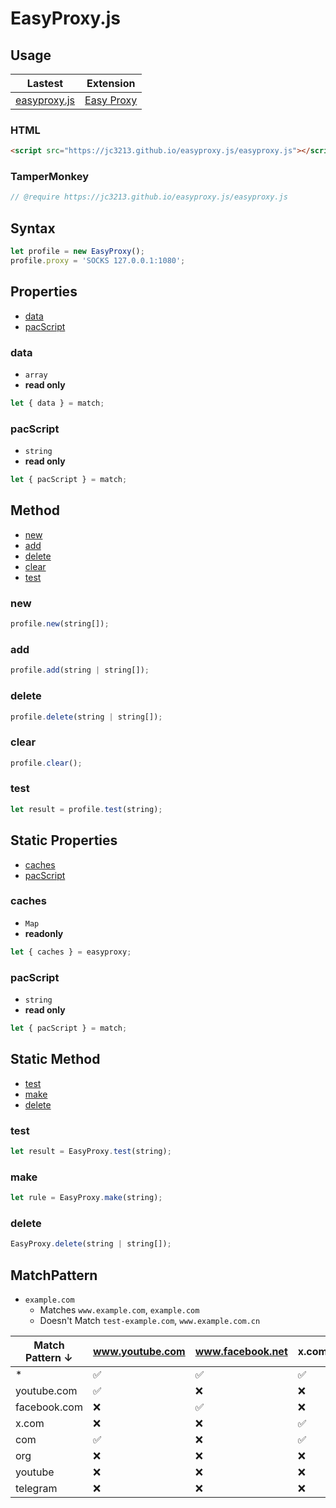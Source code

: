 # EasyProxy.js

## Usage

| Lastest | Extension |
| - | - |
| [easyproxy.js](https://jc3213.github.io/easyproxy.js/easyproxy.js) | [Easy Proxy](https://github.com/jc3213/easy_proxy) |

### HTML
```HTML
<script src="https://jc3213.github.io/easyproxy.js/easyproxy.js"></script>
```

### TamperMonkey
```javascript
// @require https://jc3213.github.io/easyproxy.js/easyproxy.js
```

## Syntax
```javascript
let profile = new EasyProxy();
profile.proxy = 'SOCKS 127.0.0.1:1080';
```

## Properties
- [data](#data)
- [pacScript](#pacScript)

### data
- `array`
- **read only**
```javascript
let { data } = match;
```

### pacScript
- `string`
- **read only**
```javascript
let { pacScript } = match;
```

## Method
- [new](#new)
- [add](#add)
- [delete](#delete)
- [clear](#clear)
- [test](#test)

### new
```javascript
profile.new(string[]);
```

### add
```javascript
profile.add(string | string[]);
```

### delete
```javascript
profile.delete(string | string[]);
```

### clear
```javascript
profile.clear();
```

### test
```javascript
let result = profile.test(string);
```

## Static Properties
- [caches](#caches)
- [pacScript](#pacScript-1)

### caches
- `Map`
- **readonly**
```javascript
let { caches } = easyproxy;
```

### pacScript
- `string`
- **read only**
```javascript
let { pacScript } = match;
```

## Static Method
- [test](#test-2)
- [make](#make)
- [delete](#delete)

### test
```javascript
let result = EasyProxy.test(string);
```

### make
```javascript
let rule = EasyProxy.make(string);
```

### delete
```javascript
EasyProxy.delete(string | string[]);
```

## MatchPattern
- `example.com`
   - Matches `www.example.com`, `example.com`
   - Doesn't Match `test-example.com`, `www.example.com.cn`

| Match Pattern ↓  | www.youtube.com | www.facebook.net | x.com | telegram.org |
|------------------|-----------------|------------------|-------|--------------|
| *                | ✅              | ✅              | ✅   | ✅           |
| youtube.com      | ✅              | ❌              | ❌   | ❌           |
| facebook.com     | ❌              | ✅              | ❌   | ❌           |
| x.com            | ❌              | ❌              | ✅   | ❌           |
| com              | ✅              | ❌              | ✅   | ❌           |
| org              | ❌              | ❌              | ❌   | ✅           |
| youtube          | ❌              | ❌              | ❌   | ❌           |
| telegram         | ❌              | ❌              | ❌   | ❌           |

